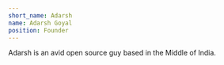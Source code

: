 ```yaml
---
short_name: Adarsh
name: Adarsh Goyal
position: Founder
---
```


Adarsh is an avid open source guy based in the Middle of India.
